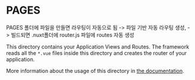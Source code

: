 # PAGES

PAGES 폴더에 파일을 만들면 라우팅이 자동으로 됨
-> 파일 기반 자동 라우팅 생성, 
-> 빌드되면 .nuxt폴더에 router.js 파일에 routes 자동 생성





This directory contains your Application Views and Routes.
The framework reads all the `*.vue` files inside this directory and creates the router of your application.

More information about the usage of this directory in [the documentation](https://nuxtjs.org/guide/routing).
